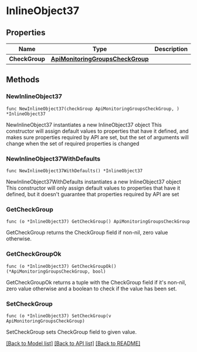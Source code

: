 # InlineObject37

## Properties

Name | Type | Description | Notes
------------ | ------------- | ------------- | -------------
**CheckGroup** | [**ApiMonitoringGroupsCheckGroup**](_api_monitoring_groups_checkGroup.md) |  | 

## Methods

### NewInlineObject37

`func NewInlineObject37(checkGroup ApiMonitoringGroupsCheckGroup, ) *InlineObject37`

NewInlineObject37 instantiates a new InlineObject37 object
This constructor will assign default values to properties that have it defined,
and makes sure properties required by API are set, but the set of arguments
will change when the set of required properties is changed

### NewInlineObject37WithDefaults

`func NewInlineObject37WithDefaults() *InlineObject37`

NewInlineObject37WithDefaults instantiates a new InlineObject37 object
This constructor will only assign default values to properties that have it defined,
but it doesn't guarantee that properties required by API are set

### GetCheckGroup

`func (o *InlineObject37) GetCheckGroup() ApiMonitoringGroupsCheckGroup`

GetCheckGroup returns the CheckGroup field if non-nil, zero value otherwise.

### GetCheckGroupOk

`func (o *InlineObject37) GetCheckGroupOk() (*ApiMonitoringGroupsCheckGroup, bool)`

GetCheckGroupOk returns a tuple with the CheckGroup field if it's non-nil, zero value otherwise
and a boolean to check if the value has been set.

### SetCheckGroup

`func (o *InlineObject37) SetCheckGroup(v ApiMonitoringGroupsCheckGroup)`

SetCheckGroup sets CheckGroup field to given value.



[[Back to Model list]](../README.md#documentation-for-models) [[Back to API list]](../README.md#documentation-for-api-endpoints) [[Back to README]](../README.md)


